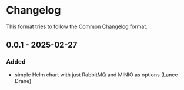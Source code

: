 # Changelog

This format tries to follow the [Common Changelog](https://common-changelog.org/) format.

## 0.0.1 - 2025-02-27

### Added
- simple Helm chart with just RabbitMQ and MINIO as options (Lance Drane)
